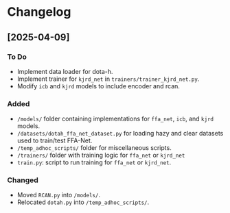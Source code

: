 # Changelog

## [2025-04-09]

### To Do
- Implement data loader for dota-h.
- Implement trainer for `kjrd_net` in `trainers/trainer_kjrd_net.py`.
- Modify `icb` and `kjrd` models to include encoder and rcan.

### Added
- `/models/` folder containing implementations for `ffa_net`, `icb`, and `kjrd` models.
- `/datasets/dotah_ffa_net_dataset.py` for loading hazy and clear datasets used to train/test FFA-Net.
- `/temp_adhoc_scripts/` folder for miscellaneous scripts.
- `/trainers/` folder with training logic for `ffa_net` or `kjrd_net`
- `train.py`: script to run training for `ffa_net` or `kjrd_net`.

### Changed
- Moved `RCAN.py` into `/models/`.
- Relocated `dotah.py` into `/temp_adhoc_scripts/`.
